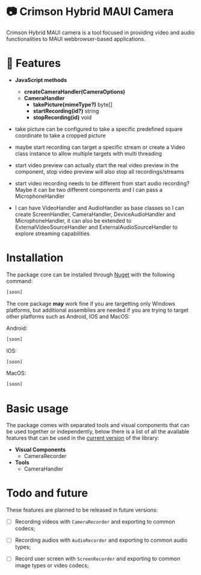 ﻿# 📷 Crimson Hybrid MAUI Camera
 
Crimson Hybrid MAUI camera is a tool focused in providing video and audio functionalities to MAUI webbrowser-based applications.

# 🎯 Features

- **JavaScript methods**
    - **createCameraHandler(CameraOptions)**
    - **CameraHandler**
        - **takePicture(mimeType?)** byte[]
        - **startRecording(id?)** string
        - **stopRecording(id)** void

- take picture can be configured to take a specific predefined square coordinate to take a cropped picture 
- maybe start recording can target a specific stream or create a Video class instance to allow multiple targets with multi threading
- start video preview can actually start the real video preview in the component, stop video preview will also stop all recordings/streams
- start video recording needs to be different from start audio recording? Maybe it can be two different components and I can pass a MicrophoneHandler
- I can have VideoHandler and AudioHandler as base classes so I can create ScreenHandler, CameraHandler, DeviceAudioHandler and MicrophoneHandler, it can also be extended to ExternalVideoSourceHandler and ExternalAudioSourceHandler to explore streaming capabilities


# Installation

The package core can be installed through [Nuget](#soon) with the following command:

```bash
[soon]
```

The core package **may** work fine if you are targetting only Windows platforms, but additional assemblies are needed if you are trying to target other platforms
such as Android, IOS and MacOS:


Android:
```bash
[soon]
```

IOS:
```bash
[soon]
```

MacOS:
```bash
[soon]
```

# Basic usage

The package comes with separated tools and visual components that can be used together or independently, below there is a list of all the available features
that can be used in the [current version](#soon) of the library:

- **Visual Components**
	- CameraRecorder
- **Tools**
	- CameraHandler

# Todo and future

These features are planned to be released in future versions:

- [ ] Recording videos with `CameraRecorder` and exporting to common codecs;
- [ ] Recording audios with `AudioRecorder` and exporting to common audio types;
- [ ] Record user screen with `ScreenRecorder` and exporting to common image types or video codecs;



